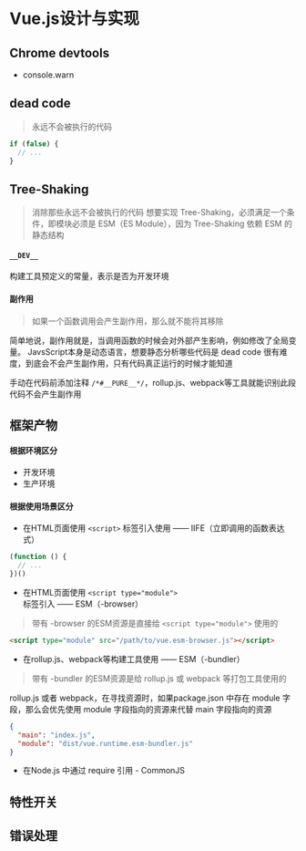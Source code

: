 # Vue.js设计与实现

## Chrome devtools
- console.warn

## dead code 
> 永远不会被执行的代码
```js
if (false) {
  // ...
}
```

## Tree-Shaking 
> 消除那些永远不会被执行的代码
想要实现 Tree-Shaking，必须满足一个条件，即模块必须是 ESM（ES Module），因为 Tree-Shaking 依赖 ESM 的静态结构

#### `__DEV__`
构建工具预定义的常量，表示是否为开发环境

#### 副作用
> 如果一个函数调用会产生副作用，那么就不能将其移除

简单地说，副作用就是，当调用函数的时候会对外部产生影响，例如修改了全局变量。
JavsScript本身是动态语言，想要静态分析哪些代码是 dead code 很有难度，到底会不会产生副作用，只有代码真正运行的时候才能知道

手动在代码前添加注释 `/*#__PURE__*/`，rollup.js、webpack等工具就能识别此段代码不会产生副作用


## 框架产物

#### 根据环境区分
- 开发环境
- 生产环境

#### 根据使用场景区分
- 在HTML页面使用 `<script>` 标签引入使用 —— IIFE（立即调用的函数表达式）
```js
(function () {
  // ...
})()
```

- 在HTML页面使用 `<script type="module">` 标签引入 —— ESM（-browser）
> 带有 -browser 的ESM资源是直接给 `<script type="module">` 使用的

```html
<script type="module" src="/path/to/vue.esm-browser.js"></script>
```


- 在rollup.js、webpack等构建工具使用 —— ESM（-bundler）
>带有 -bundler 的ESM资源是给 rollup.js 或 webpack 等打包工具使用的

rollup.js 或者 webpack，在寻找资源时，如果package.json 中存在 module 字段，那么会优先使用 module 字段指向的资源来代替 main 字段指向的资源
```json
{
  "main": "index.js",
  "module": "dist/vue.runtime.esm-bundler.js"
}
```

- 在Node.js 中通过 require 引用 - CommonJS


## 特性开关

## 错误处理

